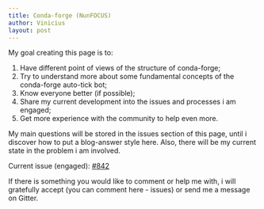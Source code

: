 ```yaml
---
title: Conda-forge (NunFOCUS)
author: Vinicius
layout: post
---
```


My goal creating this page is to:
1. Have different point of views of the structure of conda-forge;
2. Try to understand more about some fundamental concepts of the conda-forge auto-tick bot;
3. Know everyone better (if possible);
4. Share my current development into the issues and processes i am engaged;
5. Get more experience with the community to help even more.

My main questions will be stored in the issues section of this page, until i discover how to put a blog-answer style here.
Also, there will be my current state in the problem i am involved.

Current issue (engaged): [#842][i842]

If there is something you would like to comment or help me with, i will gratefully accept (you can comment here - issues) or send me a message on Gitter.

[i842]: https://github.com/regro/cf-scripts/issues/842
